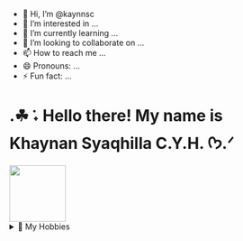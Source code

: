 - 👋 Hi, I’m @kaynnsc
- 👀 I’m interested in ...
- 🌱 I’m currently learning ...
- 💞️ I’m looking to collaborate on ...
- 📫 How to reach me ...
- 😄 Pronouns: ...
- ⚡ Fun fact: ...

<h1>.☘︎ ݁˖ Hello there! My name is Khaynan Syaqhilla C.Y.H. ᡣ𐭩.ᐟ</h1>
<img src="https://64.media.tumblr.com/c6872a0118e73908c8523fbafede158b/tumblr_oz3l83lbxW1vghtqoo1_1280.gif", height="100">
<details>
  <summary>🎯 My Hobbies </summary>
  
  - I like playing around, finding out new stuff
  - I'm currently very interested in UI/UX design using Figma
</details>
<!---
kaynnsc/kaynnsc is a ✨ special ✨ repository because its `README.md` (this file) appears on your GitHub profile.
You can click the Preview link to take a look at your changes.
--->
